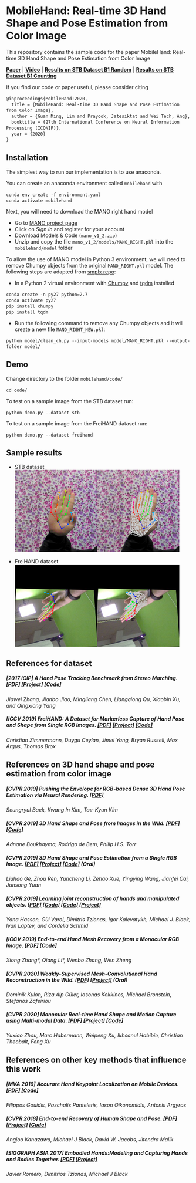 # MobileHand: Real-time 3D Hand Shape and Pose Estimation from Color Image

This repository contains the sample code for the paper MobileHand: Real-time 3D Hand Shape and Pose Estimation from Color Image

[**Paper**](https://link.springer.com/chapter/10.1007%2F978-3-030-63820-7_52) | [**Video**](https://youtube.com/embed/bvVnJkGhJlI) | [**Results on STB Dataset B1 Random**](https://www.youtube.com/embed/vIfJSPhprnU) | [**Results on STB Dataset B1 Counting**](https://www.youtube.com/embed/qrmRm-gF02A)

If you find our code or paper useful, please consider citing
```
@inproceedings{MobileHand:2020,
  title = {MobileHand: Real-time 3D Hand Shape and Pose Estimation from Color Image},
  author = {Guan Ming, Lim and Prayook, Jatesiktat and Wei Tech, Ang},
  booktitle = {27th International Conference on Neural Information Processing (ICONIP)},
  year = {2020}
}
```

## Installation
The simplest way to run our implementation is to use anaconda.

You can create an anaconda environment called `mobilehand` with
```
conda env create -f environment.yaml
conda activate mobilehand
```

Next, you will need to download the MANO right hand model
* Go to [MANO project page](http://mano.is.tue.mpg.de/)
* Click on _Sign In_ and register for your account
* Download Models & Code (`mano_v1_2.zip`)
* Unzip and copy the file `mano_v1_2/models/MANO_RIGHT.pkl` into the `mobilehand/model` folder

To allow the use of MANO model in Python 3 environment, we will need to remove Chumpy objects from the original `MANO_RIGHT.pkl` model. The following steps are adapted from [smplx repo](https://github.com/vchoutas/smplx/blob/master/tools/README.md):
* In a Python 2 virtual environment with [Chumpy](https://github.com/mattloper/chumpy) and [tqdm](https://github.com/tqdm/tqdm) installed
```
conda create -n py27 python=2.7
conda activate py27
pip install chumpy
pip install tqdm
```

* Run the following command to remove any Chumpy objects and it will create a new file `MANO_RIGHT_NEW.pkl`:
```
python model/clean_ch.py --input-models model/MANO_RIGHT.pkl --output-folder model/
```

## Demo
Change directory to the folder `mobilehand/code/`
```
cd code/
```
To test on a sample image from the STB dataset run:
```
python demo.py --dataset stb
```
To test on a sample image from the FreiHAND dataset run:
```
python demo.py --dataset freihand
```

## Sample results

- STB dataset\
![](data/stb_result.png)

- FreiHAND dataset\
![](data/freihand_result.png)


## References for dataset

##### [2017 ICIP] A Hand Pose Tracking Benchmark from Stereo Matching. [\[PDF\]](https://ieeexplore.ieee.org/document/8296428)  [\[Project\]](https://sites.google.com/site/zhjw1988/) [\[Code\]](https://github.com/zhjwustc/icip17_stereo_hand_pose_dataset)
*Jiawei Zhang, Jianbo Jiao, Mingliang Chen, Liangqiong Qu, Xiaobin Xu, and Qingxiong Yang*


##### [ICCV 2019] FreiHAND: A Dataset for Markerless Capture of Hand Pose and Shape from Single RGB Images. [\[PDF\]](http://openaccess.thecvf.com/content_ICCV_2019/papers/Zimmermann_FreiHAND_A_Dataset_for_Markerless_Capture_of_Hand_Pose_and_ICCV_2019_paper.pdf) [\[Project\]](https://lmb.informatik.uni-freiburg.de/projects/freihand/) [\[Code\]](https://github.com/lmb-freiburg/freihand)
_Christian Zimmermann, Duygu Ceylan, Jimei Yang, Bryan Russell, Max Argus, Thomas Brox_


## References on 3D hand shape and pose estimation from color image

##### [CVPR 2019] Pushing the Envelope for RGB-based Dense 3D Hand Pose Estimation via Neural Rendering. [\[PDF\]](http://openaccess.thecvf.com/content_CVPR_2019/papers/Baek_Pushing_the_Envelope_for_RGB-Based_Dense_3D_Hand_Pose_Estimation_CVPR_2019_paper.pdf)
_Seungryul Baek, Kwang In Kim, Tae-Kyun Kim_


##### [CVPR 2019] 3D Hand Shape and Pose from Images in the Wild. [\[PDF\]](http://openaccess.thecvf.com/content_CVPR_2019/papers/Boukhayma_3D_Hand_Shape_and_Pose_From_Images_in_the_Wild_CVPR_2019_paper.pdf) [\[Code\]](https://github.com/boukhayma/3dhand)
_Adnane Boukhayma, Rodrigo de Bem, Philip H.S. Torr_


##### [CVPR 2019] 3D Hand Shape and Pose Estimation from a Single RGB Image. [\[PDF\]](http://openaccess.thecvf.com/content_CVPR_2019/papers/Ge_3D_Hand_Shape_and_Pose_Estimation_From_a_Single_RGB_CVPR_2019_paper.pdf) [\[Project\]](https://sites.google.com/site/geliuhaontu/home/cvpr2019) [\[Code\]](https://github.com/3d-hand-shape/hand-graph-cnn) *(Oral)*
_Liuhao Ge, Zhou Ren, Yuncheng Li, Zehao Xue, Yingying Wang, Jianfei Cai, Junsong Yuan_


##### [CVPR 2019] Learning joint reconstruction of hands and manipulated objects. [\[PDF\]](https://arxiv.org/pdf/1904.05767.pdf) [\[Code\]](https://github.com/hassony2/manopth) [\[Code\]](https://github.com/hassony2/obman_train) [\[Project\]](https://www.di.ens.fr/willow/research/obman/)
_Yana Hasson, Gül Varol, Dimitris Tzionas, Igor Kalevatykh, Michael J. Black, Ivan Laptev, and Cordelia Schmid_


##### [ICCV 2019] End-to-end Hand Mesh Recovery from a Monocular RGB Image. [\[PDF\]](http://openaccess.thecvf.com/content_ICCV_2019/papers/Zhang_End-to-End_Hand_Mesh_Recovery_From_a_Monocular_RGB_Image_ICCV_2019_paper.pdf)  [\[Code\]](https://github.com/Wavelet303/HAMR)
_Xiong Zhang\*, Qiang Li\*, Wenbo Zhang, Wen Zheng_


##### [CVPR 2020] Weakly-Supervised Mesh-Convolutional Hand Reconstruction in the Wild. [\[PDF\]](https://arxiv.org/pdf/2004.01946.pdf) [\[Project\]](https://www.arielai.com/mesh_hands/)  *(Oral)*
_Dominik Kulon, Riza Alp Güler, Iasonas Kokkinos, Michael Bronstein, Stefanos Zafeiriou_


##### [CVPR 2020] Monocular Real-time Hand Shape and Motion Capture using Multi-modal Data. [\[PDF\]](https://arxiv.org/pdf/2003.09572.pdf) [\[Project\]](https://calciferzh.github.io/publications/zhou2020monocular) [\[Code\]](https://github.com/CalciferZh/minimal-hand)
_Yuxiao Zhou, Marc Habermann, Weipeng Xu, Ikhsanul Habibie, Christian Theobalt, Feng Xu_


## References on other key methods that influence this work

##### [MVA 2019] Accurate Hand Keypoint Localization on Mobile Devices. [\[PDF\]](http://users.ics.forth.gr/~argyros/mypapers/2019_05_MVA_hand2Dkeypoints.pdf) [\[Code\]](https://github.com/FORTH-ModelBasedTracker/MonocularRGB_2D_Handjoints_MVA19)
_Filippos Gouidis, Paschalis Panteleris, Iason Oikonomidis, Antonis Argyros_


##### [CVPR 2018] End-to-end Recovery of Human Shape and Pose. [\[PDF\]](http://openaccess.thecvf.com/content_cvpr_2018/papers/Kanazawa_End-to-End_Recovery_of_CVPR_2018_paper.pdf) [\[Project\]](https://akanazawa.github.io/hmr/) [\[Code\]](https://github.com/akanazawa/hmr)
_Angjoo Kanazawa, Michael J Black, David W. Jacobs, Jitendra Malik_


##### [SIGGRAPH ASIA 2017] Embodied Hands:Modeling and Capturing Hands and Bodies Together. [\[PDF\]](https://ps.is.tuebingen.mpg.de/uploads_file/attachment/attachment/392/Embodied_Hands_SiggraphAsia2017.pdf) [\[Project\]](https://mano.is.tue.mpg.de/)
_Javier Romero, Dimitrios Tzionas, Michael J Black_
